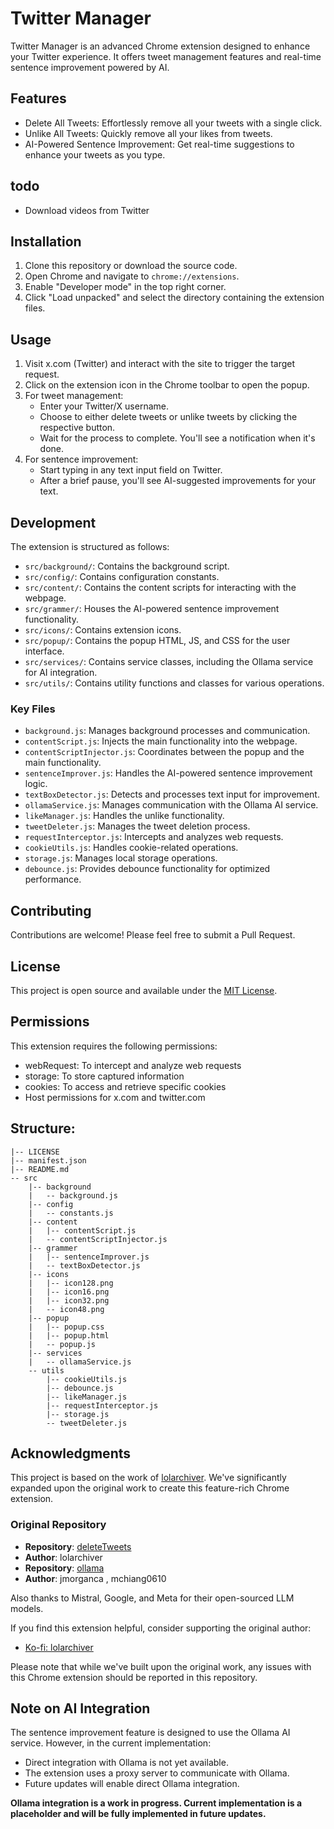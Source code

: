 # Twitter Manager

Twitter Manager is an advanced Chrome extension designed to enhance your Twitter experience. It offers tweet management features and real-time sentence improvement powered by AI.

## Features

- Delete All Tweets: Effortlessly remove all your tweets with a single click.
- Unlike All Tweets: Quickly remove all your likes from tweets.
- AI-Powered Sentence Improvement: Get real-time suggestions to enhance your tweets as you type.

## todo
- Download videos from Twitter
  
## Installation

1. Clone this repository or download the source code.
2. Open Chrome and navigate to `chrome://extensions`.
3. Enable "Developer mode" in the top right corner.
4. Click "Load unpacked" and select the directory containing the extension files.

## Usage

1. Visit x.com (Twitter) and interact with the site to trigger the target request.
2. Click on the extension icon in the Chrome toolbar to open the popup.
3. For tweet management:
   - Enter your Twitter/X username.
   - Choose to either delete tweets or unlike tweets by clicking the respective button.
   - Wait for the process to complete. You'll see a notification when it's done.
4. For sentence improvement:
   - Start typing in any text input field on Twitter.
   - After a brief pause, you'll see AI-suggested improvements for your text.

## Development

The extension is structured as follows:

- `src/background/`: Contains the background script.
- `src/config/`: Contains configuration constants.
- `src/content/`: Contains the content scripts for interacting with the webpage.
- `src/grammer/`: Houses the AI-powered sentence improvement functionality.
- `src/icons/`: Contains extension icons.
- `src/popup/`: Contains the popup HTML, JS, and CSS for the user interface.
- `src/services/`: Contains service classes, including the Ollama service for AI integration.
- `src/utils/`: Contains utility functions and classes for various operations.

### Key Files

- `background.js`: Manages background processes and communication.
- `contentScript.js`: Injects the main functionality into the webpage.
- `contentScriptInjector.js`: Coordinates between the popup and the main functionality.
- `sentenceImprover.js`: Handles the AI-powered sentence improvement logic.
- `textBoxDetector.js`: Detects and processes text input for improvement.
- `ollamaService.js`: Manages communication with the Ollama AI service.
- `likeManager.js`: Handles the unlike functionality.
- `tweetDeleter.js`: Manages the tweet deletion process.
- `requestInterceptor.js`: Intercepts and analyzes web requests.
- `cookieUtils.js`: Handles cookie-related operations.
- `storage.js`: Manages local storage operations.
- `debounce.js`: Provides debounce functionality for optimized performance.

## Contributing

Contributions are welcome! Please feel free to submit a Pull Request.

## License

This project is open source and available under the [MIT License](LICENSE).

## Permissions

This extension requires the following permissions:
- webRequest: To intercept and analyze web requests
- storage: To store captured information
- cookies: To access and retrieve specific cookies
- Host permissions for x.com and twitter.com

## Structure:
``````
|-- LICENSE
|-- manifest.json
|-- README.md
-- src
    |-- background
    |   -- background.js
    |-- config
    |   -- constants.js
    |-- content
    |   |-- contentScript.js
    |   -- contentScriptInjector.js
    |-- grammer
    |   |-- sentenceImprover.js
    |   -- textBoxDetector.js
    |-- icons
    |   |-- icon128.png
    |   |-- icon16.png
    |   |-- icon32.png
    |   -- icon48.png
    |-- popup
    |   |-- popup.css
    |   |-- popup.html
    |   -- popup.js
    |-- services
    |   -- ollamaService.js
    -- utils
        |-- cookieUtils.js
        |-- debounce.js
        |-- likeManager.js
        |-- requestInterceptor.js
        |-- storage.js
        -- tweetDeleter.js
``````

## Acknowledgments

This project is based on the work of [lolarchiver](https://github.com/Lyfhael/DeleteTweets). We've significantly expanded upon the original work to create this feature-rich Chrome extension.

### Original Repository
- **Repository**: [deleteTweets](https://github.com/Lyfhael/DeleteTweets)
- **Author**: lolarchiver
- **Repository**: [ollama](https://github.com/ollama/ollama)
- **Author**: jmorganca , mchiang0610

Also thanks to Mistral, Google, and Meta for their open-sourced LLM models.

If you find this extension helpful, consider supporting the original author:
- [Ko-fi: lolarchiver](https://ko-fi.com/lolarchiver)

Please note that while we've built upon the original work, any issues with this Chrome extension should be reported in this repository.



## Note on AI Integration

The sentence improvement feature is designed to use the Ollama AI service. However, in the current implementation:

- Direct integration with Ollama is not yet available.
- The extension uses a proxy server to communicate with Ollama.
- Future updates will enable direct Ollama integration.

**Ollama integration is a work in progress. Current implementation
is a placeholder and will be fully implemented in future updates.**

